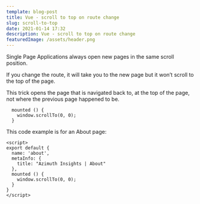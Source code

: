 ```yaml
---
template: blog-post
title: Vue - scroll to top on route change
slug: scroll-to-top
date: 2021-01-14 17:32
description: Vue - scroll to top on route change
featuredImage: /assets/header.png
---
```

Single Page Applications always open new pages in the same scroll position.

If you change the route, it will take you to the new page but it won’t scroll to the top of the page. 

This trick opens the page that is navigated back to, at the top of the page, not where the previous page happened to be.

``` 
  mounted () {
    window.scrollTo(0, 0);
  }
```

This code example is for an About page:

```
<script>
export default {
  name: 'about',
  metaInfo: {
    title: "Azimuth Insights | About"
  },
  mounted () {
    window.scrollTo(0, 0);
  }
}
</script>
```